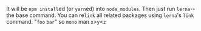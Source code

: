 It will be `npm install`ed (or `yarn`ed) into `node_modules`.
Then just run `lerna`--the base command.
You can re`link` all related packages using `lerna`'s `link` command.
&quot;`foo` `bar`&quot;
so ``` mono ``` man
`x`>`y`<`z`
